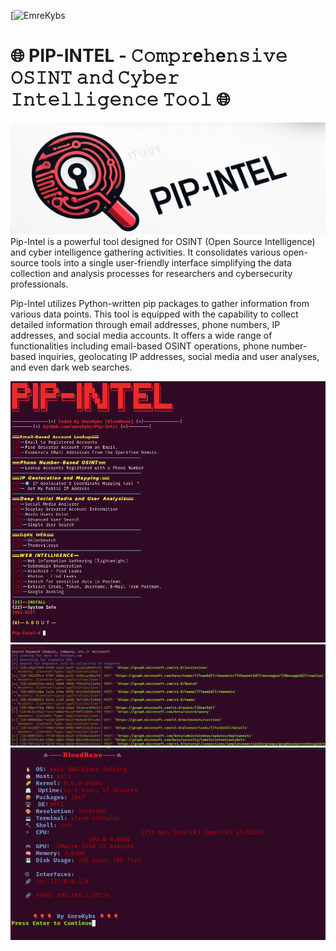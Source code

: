 [![EmreKybs](https://img.shields.io/badge/MadeBy-Emrekybs-red)

# 🌐 PIP-INTEL - 𝙲𝚘𝚖𝚙𝚛e𝚑e𝚗𝚜𝚒𝚟𝚎 𝙾𝚂𝙸𝙽𝚃 𝚊𝚗𝚍 𝙲𝚢𝚋𝚎𝚛 𝙸𝚗𝚝𝚎𝚕𝚕𝚒𝚐𝚎𝚗𝚌𝚎 𝚃𝚘𝚘𝚕  🌐
<img src="https://github.com/emrekybs/pip-intel/blob/main/theme.png">
Pip-Intel is a powerful tool designed for OSINT (Open Source Intelligence) and cyber intelligence gathering activities. 
It consolidates various open-source tools into a single user-friendly interface
simplifying the data collection and analysis processes for researchers and cybersecurity professionals.

Pip-Intel utilizes Python-written pip packages to gather information from various data points. 
This tool is equipped with the capability to collect detailed information through 
email addresses, phone numbers, IP addresses, and social media accounts. 
It offers a wide range of functionalities including email-based OSINT operations, 
phone number-based inquiries, geolocating IP addresses, social media and user analyses, and even dark web searches.

<img src="https://github.com/emrekybs/pip-intel/blob/main/2.png">

<img src="https://github.com/emrekybs/pip-intel/blob/main/4.png">
<img src="https://github.com/emrekybs/pip-intel/blob/main/3.png">
